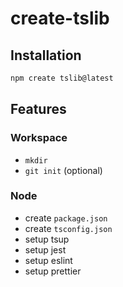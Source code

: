 # create-tslib

## Installation

```bash
npm create tslib@latest
```

## Features

### Workspace

- `mkdir`
- `git init` (optional)

### Node

- create `package.json`
- create `tsconfig.json`
- setup tsup
- setup jest
- setup eslint
- setup prettier
